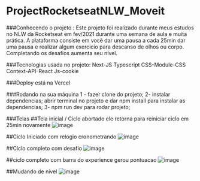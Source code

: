 # ProjectRocketseatNLW_Moveit

###Conhecendo o projeto : 
Este projeto foi realizado durante meus estudos no NLW da Rocketseat em fev/2021 durante uma semana de aula e muita prática.
A plataforma consiste em você dar uma pausa a cada 25min dar uma pausa e realizar algum exercicio para descanso de olhos ou corpo.
Completando os desafios aumenta seu nível.

###Tecnologias usada no projeto:
Next-JS
Typescript
CSS-Module-CSS
Context-API-React
Js-cookie

###Deploy está na Vercel

###Rodando na sua máquina
1 - fazer clone do projeto;
2- instalar dependencias;
abrir terminal no projeto e dar npm install para instalar as dependencias;
3- npm run dev para rodar projeto;


###Telas
##Tela inicial / Ciclo abortado ele retorna para reiniciar ciclo em 25min novamente
![image](https://user-images.githubusercontent.com/71138531/109420582-15188480-79b2-11eb-9334-b40a4145feed.png)

##Ciclo Iniciado com relogio cronometrando
![image](https://user-images.githubusercontent.com/71138531/109420607-30838f80-79b2-11eb-8aae-f19efe6d3e34.png)

##Ciclo completo com desafio 
![image](https://user-images.githubusercontent.com/71138531/109420697-a687f680-79b2-11eb-9d34-961b1e38c7f1.png)

##ciclo completo com barra do experience gerou pontuacao
![image](https://user-images.githubusercontent.com/71138531/109420731-c28b9800-79b2-11eb-9595-45f7879046b5.png)

##Mudando de nível
![image](https://user-images.githubusercontent.com/71138531/109420858-59585480-79b3-11eb-9a90-4694c40609e5.png)


